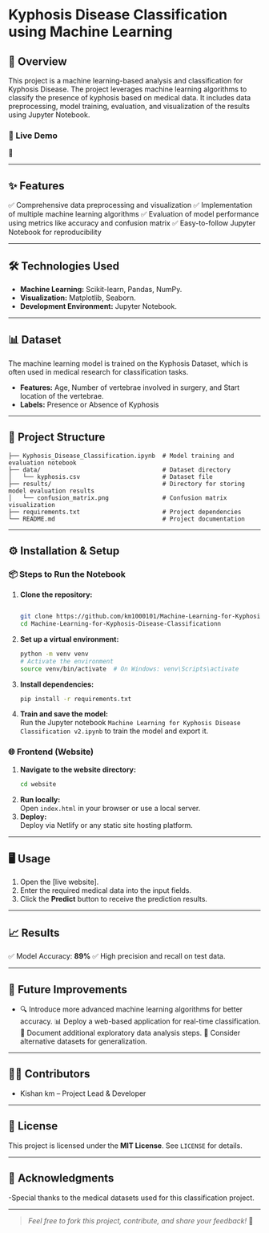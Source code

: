 # Kyphosis Disease Classification using Machine Learning

## 📖 Overview  
This project is a machine learning-based analysis and classification for Kyphosis Disease. The project leverages machine learning algorithms to classify the presence of kyphosis based on medical data. It includes data preprocessing, model training, evaluation, and visualization of the results using Jupyter Notebook.



### 🚀 Live Demo  
🔗

---

## ✨ Features  
✅ Comprehensive data preprocessing and visualization
✅ Implementation of multiple machine learning algorithms
✅ Evaluation of model performance using metrics like accuracy and confusion matrix
✅ Easy-to-follow Jupyter Notebook for reproducibility


---

## 🛠️ Technologies Used  
- **Machine Learning:** Scikit-learn, Pandas, NumPy.  
- **Visualization:** Matplotlib, Seaborn. 
- **Development Environment:** Jupyter Notebook.  
---

## 📊 Dataset  
The machine learning model is trained on the Kyphosis Dataset, which is often used in medical research for classification tasks.  
- **Features:** Age, Number of vertebrae involved in surgery, and Start location of the vertebrae.
- **Labels:** Presence or Absence of Kyphosis

---

## 📂 Project Structure  
```plaintext
├── Kyphosis_Disease_Classification.ipynb  # Model training and evaluation notebook
├── data/                                  # Dataset directory
│   └── kyphosis.csv                       # Dataset file
├── results/                               # Directory for storing model evaluation results
│   └── confusion_matrix.png               # Confusion matrix visualization
├── requirements.txt                       # Project dependencies
└── README.md                              # Project documentation
```

---

## ⚙️ Installation & Setup  
### 📦 Steps to Run the Notebook
1. **Clone the repository:**  
   ```bash
   
   git clone https://github.com/km1000101/Machine-Learning-for-Kyphosis-Disease-Classification.git
   cd Machine-Learning-for-Kyphosis-Disease-Classificationn
   ```
2. **Set up a virtual environment:**  
   ```bash
   python -m venv venv
   # Activate the environment
   source venv/bin/activate  # On Windows: venv\Scripts\activate
   ```
3. **Install dependencies:**  
   ```bash
   pip install -r requirements.txt
   ```
4. **Train and save the model:**  
   Run the Jupyter notebook `Machine Learning for Kyphosis Disease Classification v2.ipynb` to train the model and export it.  


### 🌐 Frontend (Website)  
1. **Navigate to the website directory:**  
   ```bash
   cd website
   ```
2. **Run locally:**  
   Open `index.html` in your browser or use a local server.  
3. **Deploy:**  
   Deploy via Netlify or any static site hosting platform.  

---

## 🖥️ Usage  
1. Open the [live website].  
2. Enter the required medical data into the input fields.  
3. Click the **Predict** button to receive the prediction results.  

---

## 📈 Results  
✅ Model Accuracy: **89%** 
✅ High precision and recall on test data.  

---

## 🚀 Future Improvements  
- 🔍 Introduce more advanced machine learning algorithms for better accuracy.
📊 Deploy a web-based application for real-time classification.
📝 Document additional exploratory data analysis steps.
📡 Consider alternative datasets for generalization.

---

## 👨‍💻 Contributors  
- Kishan km – Project Lead & Developer
  
---

## 📝 License  
This project is licensed under the **MIT License**. See `LICENSE` for details.  

---

## 🙏 Acknowledgments  
-Special thanks to the medical datasets used for this classification project.


---

> *Feel free to fork this project, contribute, and share your feedback!* 🚀


